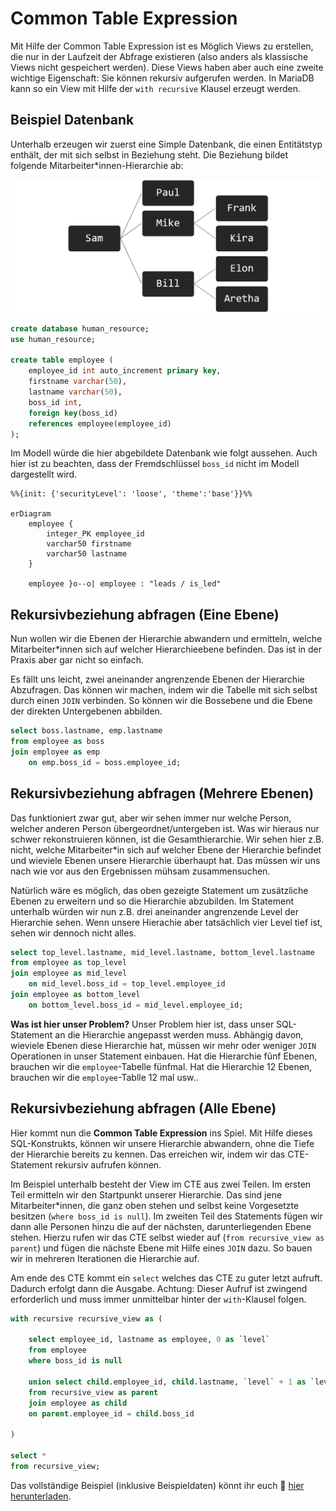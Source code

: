 # Common Table Expression

Mit Hilfe der Common Table Expression ist es Möglich Views zu erstellen, die nur in der Laufzeit der Abfrage existieren (also anders als klassische Views nicht gespeichert werden). Diese Views haben aber auch eine zweite wichtige Eigenschaft: Sie können rekursiv aufgerufen werden. In MariaDB kann so ein View mit Hilfe der `with recursive` Klausel erzeugt werden.

## Beispiel Datenbank

Unterhalb erzeugen wir zuerst eine Simple Datenbank, die einen Entitätstyp enthält, der mit sich selbst in Beziehung steht. Die Beziehung bildet folgende Mitarbeiter*innen-Hierarchie ab:

![Employee Hierarchy Image](../../img/hierarchy.png)

```sql
create database human_resource;
use human_resource;

create table employee (
    employee_id int auto_increment primary key,
    firstname varchar(50),
    lastname varchar(50),
    boss_id int,
    foreign key(boss_id)
    references employee(employee_id)
);
```

Im Modell würde die hier abgebildete Datenbank wie folgt aussehen. Auch hier ist zu beachten, dass der Fremdschlüssel `boss_id` nicht im Modell dargestellt wird.

```mermaid
%%{init: {'securityLevel': 'loose', 'theme':'base'}}%%

erDiagram
    employee {
        integer_PK employee_id
        varchar50 firstname
        varchar50 lastname
    }

    employee }o--o| employee : "leads / is_led"
```

## Rekursivbeziehung abfragen (Eine Ebene)

Nun wollen wir die Ebenen der Hierarchie abwandern und ermitteln, welche Mitarbeiter*innen sich auf welcher Hierarchieebene befinden. Das ist in der Praxis aber gar nicht so einfach.

Es fällt uns leicht, zwei aneinander angrenzende Ebenen der Hierarchie Abzufragen. Das können wir machen, indem wir die Tabelle mit sich selbst durch einen `JOIN` verbinden. So können wir die Bossebene und die Ebene der direkten Untergebenen abbilden.

```sql
select boss.lastname, emp.lastname
from employee as boss
join employee as emp
    on emp.boss_id = boss.employee_id;
```

## Rekursivbeziehung abfragen (Mehrere Ebenen)

Das funktioniert zwar gut, aber wir sehen immer nur welche Person, welcher anderen Person übergeordnet/untergeben ist. Was wir hieraus nur schwer rekonstruieren können, ist die Gesamthierarchie. Wir sehen hier z.B. nicht, welche Mitarbeiter*in sich auf welcher Ebene der Hierarchie befindet und wieviele Ebenen unsere Hierarchie überhaupt hat. Das müssen wir uns nach wie vor aus den Ergebnissen mühsam zusammensuchen.

Natürlich wäre es möglich, das oben gezeigte Statement um zusätzliche Ebenen zu erweitern und so die Hierarchie abzubilden. Im Statement unterhalb würden wir nun z.B. drei aneinander angrenzende Level der Hierarchie sehen. Wenn unsere Hierachie aber tatsächlich vier Level tief ist, sehen wir dennoch nicht alles.

```sql
select top_level.lastname, mid_level.lastname, bottom_level.lastname
from employee as top_level
join employee as mid_level
    on mid_level.boss_id = top_level.employee_id
join employee as bottom_level
    on bottom_level.boss_id = mid_level.employee_id;
```

**Was ist hier unser Problem?** Unser Problem hier ist, dass unser SQL-Statement an die Hierarchie angepasst werden muss. Abhängig davon, wieviele Ebenen diese Hierarchie hat, müssen wir mehr oder weniger `JOIN` Operationen in unser Statement einbauen. Hat die Hierarchie fünf Ebenen, brauchen wir die ``employee``-Tabelle fünfmal. Hat die Hierarchie 12 Ebenen, brauchen wir die ``employee``-Tablle 12 mal usw..

## Rekursivbeziehung abfragen (Alle Ebene)

Hier kommt nun die **Common Table Expression** ins Spiel. Mit Hilfe dieses SQL-Konstrukts, können wir unsere Hierarchie abwandern, ohne die Tiefe der Hierarchie bereits zu kennen. Das erreichen wir, indem wir das CTE-Statement rekursiv aufrufen können.

Im Beispiel unterhalb besteht der View im CTE aus zwei Teilen. Im ersten Teil ermitteln wir den Startpunkt unserer Hierarchie. Das sind jene Mitarbeiter*innen, die ganz oben stehen und selbst keine Vorgesetzte besitzen (`where boss_id is null`). Im zweiten Teil des Statements fügen wir dann alle Personen hinzu die auf der nächsten, darunterliegenden Ebene stehen. Hierzu rufen wir das CTE selbst wieder auf (`from recursive_view as parent`) und fügen die nächste Ebene mit Hilfe eines `JOIN` dazu. So bauen wir in mehreren Iterationen die Hierarchie auf.

Am ende des CTE kommt ein `select` welches das CTE zu guter letzt aufruft. Dadurch erfolgt dann die Ausgabe. Achtung: Dieser Aufruf ist zwingend erforderlich und muss immer unmittelbar hinter der `with`-Klausel folgen.

```sql
with recursive recursive_view as (

    select employee_id, lastname as employee, 0 as `level`
    from employee
    where boss_id is null

    union select child.employee_id, child.lastname, `level` + 1 as `level`
    from recursive_view as parent
    join employee as child
    on parent.employee_id = child.boss_id

)

select *
from recursive_view;
```

Das vollständige Beispiel (inklusive Beispieldaten) könnt ihr euch 📁 [hier herunterladen](../../downloads/employee.sql).
